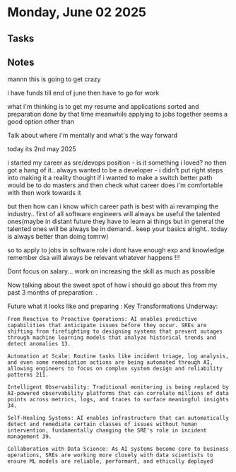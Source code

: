 # Monday, June 02 2025

## Tasks


## Notes

mannn this is going to get crazy

i have funds till end of june then have to go for work

what i'm thinking is to get my resume and applications sorted and preparation done by that time 
meanwhile applying to jobs together
seems a good option other than 


Talk about where i'm mentally and what's the way forward

today its 2nd may 2025

i started my career as sre/devops position - is it something i loved?  no then got a hang of it.. 
always wanted to be a developer - i didn't put right steps into making it a reality
thought if i wanted to make a switch better path would be to do masters and then check what career does i'm comfortable with then work towards it

but then how can i know which career path is best with ai revamping the industry.. first of all software engineers will always be useful the talented ones(maybe in distant future they have to learn ai things but in general the talented ones will be always be in demand.. keep your basics alright.. today is always better than doing tomrw)

so to apply to jobs in software role i dont have enough exp and knowledge
remember dsa will always be relevant whatever happens !!!

Dont focus on salary... work on increasing the skill as much as possible

Now talking about the sweet spot of how i should go about this from my past 3 months of preparation:
. 




Future what it looks like and preparing :
Key Transformations Underway:

    From Reactive to Proactive Operations: AI enables predictive capabilities that anticipate issues before they occur. SREs are shifting from firefighting to designing systems that prevent outages through machine learning models that analyze historical trends and detect anomalies 13.

    Automation at Scale: Routine tasks like incident triage, log analysis, and even some remediation actions are being automated through AI, allowing engineers to focus on complex system design and reliability patterns 211.

    Intelligent Observability: Traditional monitoring is being replaced by AI-powered observability platforms that can correlate millions of data points across metrics, logs, and traces to surface meaningful insights 34.

    Self-Healing Systems: AI enables infrastructure that can automatically detect and remediate certain classes of issues without human intervention, fundamentally changing the SRE's role in incident management 39.

    Collaboration with Data Science: As AI systems become core to business operations, SREs are working more closely with data scientists to ensure ML models are reliable, performant, and ethically deployed

